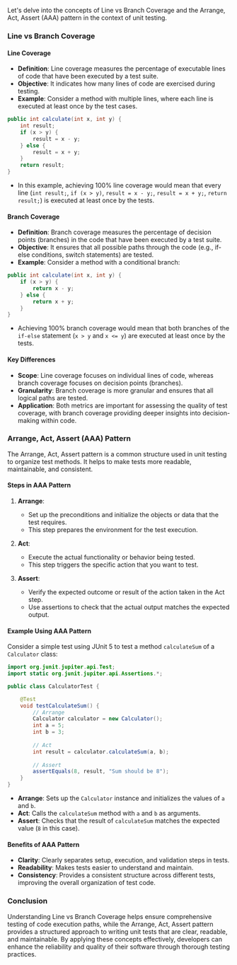 Let's delve into the concepts of Line vs Branch Coverage and the Arrange, Act, Assert (AAA) pattern in the context of unit testing.

### Line vs Branch Coverage

#### Line Coverage

- **Definition**: Line coverage measures the percentage of executable lines of code that have been executed by a test suite.
- **Objective**: It indicates how many lines of code are exercised during testing.
- **Example**: Consider a method with multiple lines, where each line is executed at least once by the test cases.

```java
public int calculate(int x, int y) {
    int result;
    if (x > y) {
        result = x - y;
    } else {
        result = x + y;
    }
    return result;
}
```

- In this example, achieving 100% line coverage would mean that every line (`int result;`, `if (x > y)`, `result = x - y;`, `result = x + y;`, `return result;`) is executed at least once by the tests.

#### Branch Coverage

- **Definition**: Branch coverage measures the percentage of decision points (branches) in the code that have been executed by a test suite.
- **Objective**: It ensures that all possible paths through the code (e.g., if-else conditions, switch statements) are tested.
- **Example**: Consider a method with a conditional branch:

```java
public int calculate(int x, int y) {
    if (x > y) {
        return x - y;
    } else {
        return x + y;
    }
}
```

- Achieving 100% branch coverage would mean that both branches of the `if-else` statement (`x > y` and `x <= y`) are executed at least once by the tests.

#### Key Differences

- **Scope**: Line coverage focuses on individual lines of code, whereas branch coverage focuses on decision points (branches).
- **Granularity**: Branch coverage is more granular and ensures that all logical paths are tested.
- **Application**: Both metrics are important for assessing the quality of test coverage, with branch coverage providing deeper insights into decision-making within code.

### Arrange, Act, Assert (AAA) Pattern

The Arrange, Act, Assert pattern is a common structure used in unit testing to organize test methods. It helps to make tests more readable, maintainable, and consistent.

#### Steps in AAA Pattern

1. **Arrange**: 
   - Set up the preconditions and initialize the objects or data that the test requires.
   - This step prepares the environment for the test execution.

2. **Act**: 
   - Execute the actual functionality or behavior being tested.
   - This step triggers the specific action that you want to test.

3. **Assert**: 
   - Verify the expected outcome or result of the action taken in the Act step.
   - Use assertions to check that the actual output matches the expected output.

#### Example Using AAA Pattern

Consider a simple test using JUnit 5 to test a method `calculateSum` of a `Calculator` class:

```java
import org.junit.jupiter.api.Test;
import static org.junit.jupiter.api.Assertions.*;

public class CalculatorTest {

    @Test
    void testCalculateSum() {
        // Arrange
        Calculator calculator = new Calculator();
        int a = 5;
        int b = 3;
        
        // Act
        int result = calculator.calculateSum(a, b);
        
        // Assert
        assertEquals(8, result, "Sum should be 8");
    }
}
```

- **Arrange**: Sets up the `Calculator` instance and initializes the values of `a` and `b`.
- **Act**: Calls the `calculateSum` method with `a` and `b` as arguments.
- **Assert**: Checks that the result of `calculateSum` matches the expected value (`8` in this case).

#### Benefits of AAA Pattern

- **Clarity**: Clearly separates setup, execution, and validation steps in tests.
- **Readability**: Makes tests easier to understand and maintain.
- **Consistency**: Provides a consistent structure across different tests, improving the overall organization of test code.

### Conclusion

Understanding Line vs Branch Coverage helps ensure comprehensive testing of code execution paths, while the Arrange, Act, Assert pattern provides a structured approach to writing unit tests that are clear, readable, and maintainable. By applying these concepts effectively, developers can enhance the reliability and quality of their software through thorough testing practices.